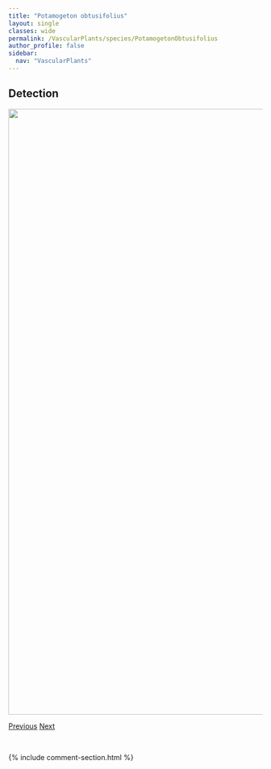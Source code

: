 ```yaml
---
title: "Potamogeton obtusifolius"
layout: single
classes: wide
permalink: /VascularPlants/species/PotamogetonObtusifolius
author_profile: false
sidebar:
  nav: "VascularPlants"
---
```


<h2>Detection</h2>

<a href="https://drive.google.com/uc?export=view&id=15Djghj3V-opGKFHMqKumQt1r1XK-D-XZ">
<img src="https://drive.google.com/uc?export=view&id=15Djghj3V-opGKFHMqKumQt1r1XK-D-XZ" height = "1200" width = "800">
</a>


<a href="/DevelopmentWebsite/VascularPlants/species/PotamogetonNatans" class="pagination--pager" title="Potamogeton natans">Previous</a> <a href="/DevelopmentWebsite/VascularPlants/species/PotamogetonPusillus" class="pagination--pager" title="Potamogeton pusillus">Next</a>

<p>&nbsp;</p>

{% include comment-section.html %}
